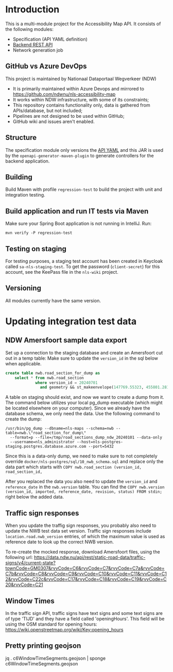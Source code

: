 # Introduction
This is a multi-module project for the Accessibility Map API. It consists of the following modules:

- Specification (API YAML definition)
- [Backend REST API](backend/README.md)
- Network generation job

## GitHub vs Azure DevOps
This project is maintained by Nationaal Dataportaal Wegverkeer (NDW)
* It is primarily maintained within Azure Devops and mirrored to https://github.com/ndwnu/nls-accessibility-map
* It works within NDW infrastructure, with some of its constraints;
* This repository contains functionality only, data is gathered from APIs/database, but not included;
* Pipelines are not designed to be used within GitHub;
* GitHub wiki and issues aren't enabled.

## Structure
The specification module only versions the
[API YAML](specification/src/main/resources/nu/ndw/nls/accessibilitymap/specification/v1.yaml) and this JAR is used by
the `openapi-generator-maven-plugin` to generate controllers for the backend application.

## Building
Build Maven with profile `regression-test` to build the project with unit and integration testing.

## Build application and run IT tests via Maven
Make sure your Spring Boot application is not running in IntelliJ.
Run:
```shell
mvn verify -P regression-test
```

## Testing on staging
For testing purposes, a staging test account has been created in Keycloak called `sa-nls-staging-test`.
To get the password (`client-secret`) for this account, see the KeePass file in the `nls-wiki` project.

## Versioning
All modules currently have the same version.


# Updating integration test data

## NDW Amersfoort sample data export
Set up a connection to the staging database and create an Amersfoort cut out in a temp table:
Make sure to update the ```version_id``` in the sql below when applicable. 
```sql
create table nwb.road_section_for_dump as 
    select * from nwb.road_section
             where version_id = 20240701 
               and geometry && st_makeenvelope(147769.55323, 455801.28125,163636.57098, 472114.299, 28992);
```
A table on staging should exist, and now we want to create a dump from it. The command below utilizes your local 
pg_dump executable (which might be located elsewhere on your computer). Since we already have the database schema, 
we only need the data. Use the following command to create the dump:

```shell
/usr/bin/pg_dump --dbname=nls-maps --schema=nwb --table=nwb.\"road_section_for_dump\" 
  --format=p --file=/tmp/road_sections_dump_ndw_20240101 --data-only 
  --username=nls_administrator --host=nls-postgres-staging.postgres.database.azure.com --port=5432
```
Since this is a data-only dump, we need to make sure to not completely override
`docker/nls-postgres/sql/10_nwb_schema.sql` and replace only the data part which starts with
`COPY nwb.road_section (version_id, road_section_id,`

After you replaced the data you also need to update the `version_id` and `reference_date` in the `nwb.version` 
table. You can find the `COPY nwb.version (version_id, imported, reference_date, revision, status) FROM stdin;` 
right below the added data.


## Traffic sign responses

When you update the traffig sign responses, you probably also need to update the NWB test data set version. Traffic sign
responses include `location.road.nwb_version` entries, of which the maximum value is used as reference date to look up 
the correct NWB version.

To re-create the mocked response, download Amersfoort files, using the following url:
https://data.ndw.nu/api/rest/static-road-data/traffic-signs/v4/current-state?townCode=GM0307&rvvCode=C6&rvvCode=C7&rvvCode=C7a&rvvCode=C7b&rvvCode=C8&rvvCode=C9&rvvCode=C10&rvvCode=C11&rvvCode=C12&rvvCode=C22c&rvvCode=C17&rvvCode=C18&rvvCode=C19&rvvCode=C20&rvvCode=C21

## Window Times

In the traffic sign API, traffic signs have text signs and some text signs are of type 'TIJD' and they have a field 
called 'openingHours'. This field will be using the OSM standard for opening hours: 
https://wiki.openstreetmap.org/wiki/Key:opening_hours

## Pretty printing geojson
jq . c6WindowTimeSegments.geojson | sponge c6WindowTimeSegments.geojson
